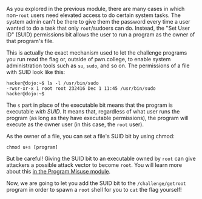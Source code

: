 As you explored in the previous module, there are many cases in which non-`root` users need elevated access to do certain system tasks.
The system admin can't be there to give them the password every time a user wanted to do a task that only `root`/sudoers can do.
Instead, the "Set User ID" (SUID) permissions bit allows the user to run a program as the owner of that program's file.

This is actually the exact mechanism used to let the challenge programs you run read the flag or, outside of pwn.college, to enable system administration tools such as `su`, `sudo`, and so on.
The permissions of a file with SUID look like this:

```console
hacker@dojo:~$ ls -l /usr/bin/sudo
-rwsr-xr-x 1 root root 232416 Dec 1 11:45 /usr/bin/sudo
hacker@dojo:~$
```

The `s` part in place of the executable bit means that the program is executable _with SUID_.
It means that, regardless of what user runs the program (as long as they have executable permissions), the program will execute as the owner user (in this case, the `root` user).

As the owner of a file, you can set a file's SUID bit by using chmod:

```
chmod u+s [program]
```

But be careful!
Giving the SUID bit to an executable owned by `root` can give attackers a possible attack vector to become `root`.
You will learn more about this [in the Program Misuse module](/fundamentals/program-misuse/).

Now, we are going to let you add the SUID bit to the `/challenge/getroot` program in order to spawn a `root` shell for you to `cat` the flag yourself!
